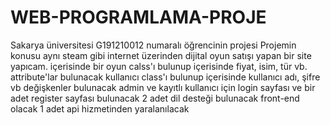 # WEB-PROGRAMLAMA-PROJE
Sakarya üniversitesi G191210012  numaralı öğrencinin projesi
Projemin konusu aynı steam gibi internet üzerinden dijital oyun satışı yapan bir site yapıcam.
içerisinde bir oyun calss'ı bulunup içerisinde fiyat, isim, tür vb. attribute'lar bulunacak
kullanıcı class'ı bulunup içerisinde kullanıcı adı, şifre vb değişkenler bulunacak
admin ve kayıtlı kullanıcı için login sayfası ve bir adet register sayfası bulunacak
2 adet dil desteği bulunacak
front-end olacak
1 adet api hizmetinden yaralanılacak
